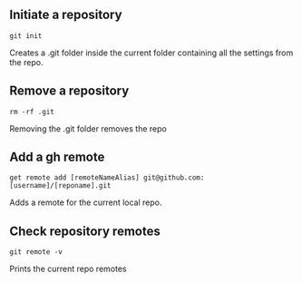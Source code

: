 ## Initiate a repository

```
git init
```

Creates a .git folder inside the current folder containing all the settings from the repo.

## Remove a repository

```
rm -rf .git
```

Removing the .git folder removes the repo

## Add a gh remote

```
get remote add [remoteNameAlias] git@github.com:[username]/[reponame].git
```

Adds a remote for the current local repo.

## Check repository remotes

```
git remote -v
```

Prints the current repo remotes
